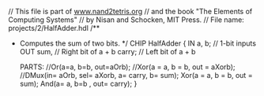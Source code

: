 // This file is part of www.nand2tetris.org
// and the book "The Elements of Computing Systems"
// by Nisan and Schocken, MIT Press.
// File name: projects/2/HalfAdder.hdl
/**
 * Computes the sum of two bits.
 */
CHIP HalfAdder {
    IN a, b;    // 1-bit inputs
    OUT sum,    // Right bit of a + b 
        carry;  // Left bit of a + b

    PARTS:
    //Or(a=a, b=b, out=aOrb);
    //Xor(a = a, b = b, out = aXorb);
    //DMux(in= aOrb, sel= aXorb, a= carry, b= sum);
    Xor(a = a, b = b, out = sum);
    And(a= a, b=b , out= carry);
}
